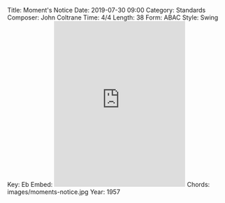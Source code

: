 Title: Moment's Notice
Date: 2019-07-30 09:00
Category: Standards
Composer: John Coltrane
Time: 4/4
Length: 38
Form: ABAC
Style: Swing
Key: Eb
Embed: <iframe src="https://open.spotify.com/embed/playlist/6SYmLcOSfmQ80WTTj4yRTU" width="300" height="380" frameborder="0" allowtransparency="true" allow="encrypted-media"></iframe>
Chords: images/moments-notice.jpg
Year: 1957
